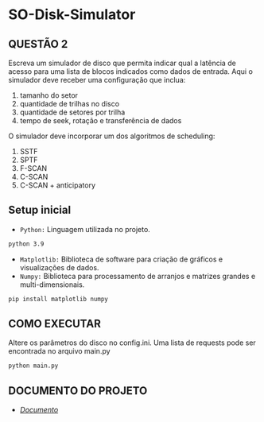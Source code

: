 # SO-Disk-Simulator 

## QUESTÃO 2

Escreva um simulador de disco que permita indicar qual a latência de acesso para uma lista de blocos indicados como dados de entrada. Aqui o simulador deve receber uma configuração que inclua:

1. tamanho do setor
2. quantidade de trilhas no disco
3. quantidade de setores por trilha
4. tempo de seek, rotação e transferência de dados

O simulador deve incorporar um dos algoritmos de scheduling:

1. SSTF
2. SPTF
3. F-SCAN
4. C-SCAN
5. C-SCAN + anticipatory 

## Setup inicial

- `Python:` Linguagem utilizada no projeto.

```bash
python 3.9
```

- `Matplotlib:` Biblioteca de software para criação de gráficos e visualizações de dados.
- `Numpy:` Biblioteca para processamento de arranjos e matrizes grandes e multi-dimensionais.

```bash
pip install matplotlib numpy
```

## COMO EXECUTAR 

Altere os parâmetros do disco no config.ini. Uma lista de requests pode ser encontrada no arquivo main.py

```bash
python main.py
```

## DOCUMENTO DO PROJETO

- *[Documento](https://docs.google.com/document/d/1JHo7JTkJMtmudXlRcFw4E-dY8jndV9HFU2wjJ9msoEI/edit?usp=sharing)*
